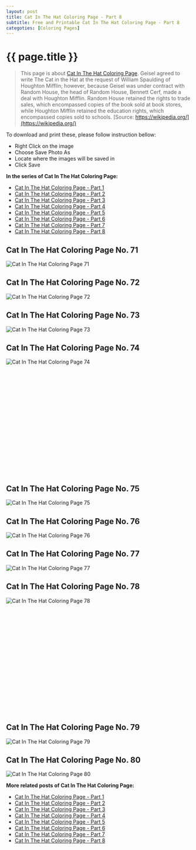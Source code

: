 ```yaml
---
layout: post
title: Cat In The Hat Coloring Page - Part 8
subtitle: Free and Printable Cat In The Hat Coloring Page - Part 8
categoties: [Coloring Pages]
---
```

{{ page.title }}
================
> This page is about [Cat In The Hat Coloring Page](https://freecoloringpages.github.io/). Geisel agreed to write The Cat in the Hat at the request of William Spaulding of Houghton Mifflin; however, because Geisel was under contract with Random House, the head of Random House, Bennett Cerf, made a deal with Houghton Mifflin. Random House retained the rights to trade sales, which encompassed copies of the book sold at book stores, while Houghton Mifflin retained the education rights, which encompassed copies sold to schools. [Source: https://wikipedia.org/](https://wikipedia.org/)

To download and print these, please follow instruction bellow:
* Right Click on the image 
* Choose Save Photo As 
* Locate where the images will be saved in 
* Click Save

**In the series of Cat In The Hat Coloring Page:**

* [Cat In The Hat Coloring Page - Part 1](https://freecoloringpages.github.io/2017/12/04/Cat-In-The-Hat-Coloring-Page-part-1.html)
* [Cat In The Hat Coloring Page - Part 2](https://freecoloringpages.github.io/2017/12/04/Cat-In-The-Hat-Coloring-Page-part-2.html)
* [Cat In The Hat Coloring Page - Part 3](https://freecoloringpages.github.io/2017/12/04/Cat-In-The-Hat-Coloring-Page-part-3.html)
* [Cat In The Hat Coloring Page - Part 4](https://freecoloringpages.github.io/2017/12/04/Cat-In-The-Hat-Coloring-Page-part-4.html)
* [Cat In The Hat Coloring Page - Part 5](https://freecoloringpages.github.io/2017/12/04/Cat-In-The-Hat-Coloring-Page-part-5.html)
* [Cat In The Hat Coloring Page - Part 6](https://freecoloringpages.github.io/2017/12/04/Cat-In-The-Hat-Coloring-Page-part-6.html)
* [Cat In The Hat Coloring Page - Part 7](https://freecoloringpages.github.io/2017/12/04/Cat-In-The-Hat-Coloring-Page-part-7.html)
* [Cat In The Hat Coloring Page - Part 8](https://freecoloringpages.github.io/2017/12/04/Cat-In-The-Hat-Coloring-Page-part-8.html)

## Cat In The Hat Coloring Page No. 71
![Cat In The Hat Coloring Page 71](https://freecoloringpages.github.io/img2/Cat-In-The-Hat-Coloring-Page%20(71).jpg "Cat In The Hat Coloring Page 71")

## Cat In The Hat Coloring Page No. 72
![Cat In The Hat Coloring Page 72](https://freecoloringpages.github.io/img2/Cat-In-The-Hat-Coloring-Page%20(72).jpg "Cat In The Hat Coloring Page 72")

## Cat In The Hat Coloring Page No. 73
![Cat In The Hat Coloring Page 73](https://freecoloringpages.github.io/img2/Cat-In-The-Hat-Coloring-Page%20(73).jpg "Cat In The Hat Coloring Page 73")

## Cat In The Hat Coloring Page No. 74
![Cat In The Hat Coloring Page 74](https://freecoloringpages.github.io/img2/Cat-In-The-Hat-Coloring-Page%20(74).jpg "Cat In The Hat Coloring Page 74")

<script async src="//pagead2.googlesyndication.com/pagead/js/adsbygoogle.js"></script><!-- Texxtonly --><ins class="adsbygoogle" style="display:inline-block;width:336px;height:280px" data-ad-client="ca-pub-6753140515841889" data-ad-slot="3207852233"></ins><script>(adsbygoogle = window.adsbygoogle || []).push({}); </script>

## Cat In The Hat Coloring Page No. 75
![Cat In The Hat Coloring Page 75](https://freecoloringpages.github.io/img2/Cat-In-The-Hat-Coloring-Page%20(75).jpg "Cat In The Hat Coloring Page 75")

## Cat In The Hat Coloring Page No. 76
![Cat In The Hat Coloring Page 76](https://freecoloringpages.github.io/img2/Cat-In-The-Hat-Coloring-Page%20(76).jpg "Cat In The Hat Coloring Page 76")

## Cat In The Hat Coloring Page No. 77
![Cat In The Hat Coloring Page 77](https://freecoloringpages.github.io/img2/Cat-In-The-Hat-Coloring-Page%20(77).jpg "Cat In The Hat Coloring Page 77")

## Cat In The Hat Coloring Page No. 78
![Cat In The Hat Coloring Page 78](https://freecoloringpages.github.io/img2/Cat-In-The-Hat-Coloring-Page%20(78).jpg "Cat In The Hat Coloring Page 78")

<script async src="//pagead2.googlesyndication.com/pagead/js/adsbygoogle.js"></script><!-- Texxtonly --><ins class="adsbygoogle" style="display:inline-block;width:336px;height:280px" data-ad-client="ca-pub-6753140515841889" data-ad-slot="3207852233"></ins><script>(adsbygoogle = window.adsbygoogle || []).push({}); </script>

## Cat In The Hat Coloring Page No. 79
![Cat In The Hat Coloring Page 79](https://freecoloringpages.github.io/img2/Cat-In-The-Hat-Coloring-Page%20(79).jpg "Cat In The Hat Coloring Page 79")

## Cat In The Hat Coloring Page No. 80
![Cat In The Hat Coloring Page 80](https://freecoloringpages.github.io/img2/Cat-In-The-Hat-Coloring-Page%20(80).jpg "Cat In The Hat Coloring Page 80")

**More related posts of Cat In The Hat Coloring Page:**

* [Cat In The Hat Coloring Page - Part 1](https://freecoloringpages.github.io/2017/12/04/Cat-In-The-Hat-Coloring-Page-part-1.html)
* [Cat In The Hat Coloring Page - Part 2](https://freecoloringpages.github.io/2017/12/04/Cat-In-The-Hat-Coloring-Page-part-2.html)
* [Cat In The Hat Coloring Page - Part 3](https://freecoloringpages.github.io/2017/12/04/Cat-In-The-Hat-Coloring-Page-part-3.html)
* [Cat In The Hat Coloring Page - Part 4](https://freecoloringpages.github.io/2017/12/04/Cat-In-The-Hat-Coloring-Page-part-4.html)
* [Cat In The Hat Coloring Page - Part 5](https://freecoloringpages.github.io/2017/12/04/Cat-In-The-Hat-Coloring-Page-part-5.html)
* [Cat In The Hat Coloring Page - Part 6](https://freecoloringpages.github.io/2017/12/04/Cat-In-The-Hat-Coloring-Page-part-6.html)
* [Cat In The Hat Coloring Page - Part 7](https://freecoloringpages.github.io/2017/12/04/Cat-In-The-Hat-Coloring-Page-part-7.html)
* [Cat In The Hat Coloring Page - Part 8](https://freecoloringpages.github.io/2017/12/04/Cat-In-The-Hat-Coloring-Page-part-8.html)

